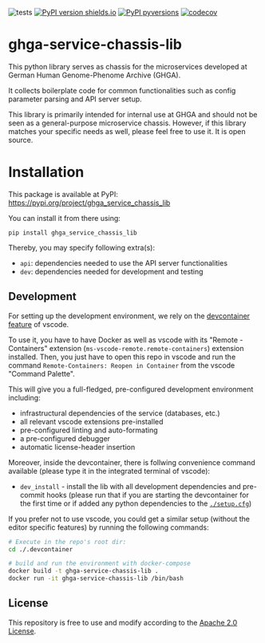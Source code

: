 ![tests](https://github.com/ghga-de/ghga-service-chassis-lib/actions/workflows/unit_and_int_tests.yaml/badge.svg)
[![PyPI version shields.io](https://img.shields.io/pypi/v/ghga_service_chassis_lib.svg)](https://pypi.python.org/pypi/ghga_service_chassis_lib/)
[![PyPI pyversions](https://img.shields.io/pypi/pyversions/ghga_service_chassis_lib.svg)](https://pypi.python.org/pypi/ghga_service_chassis_lib/)
[![codecov](https://codecov.io/gh/ghga-de/ghga-service-chassis-lib/branch/main/graph/badge.svg?token=V1VYRI4SEC)](https://codecov.io/gh/ghga-de/ghga-service-chassis-lib)

# ghga-service-chassis-lib
This python library serves as chassis for the microservices developed at
German Human Genome-Phenome Archive (GHGA).

It collects boilerplate code for common functionalities such as config
parameter parsing and API server setup.

This library is primarily intended for internal use at GHGA and should
not be seen as a general-purpose microservice chassis.
However, if this library matches your specific needs as well,
please feel free to use it. It is open source.

# Installation
This package is available at PyPI:
https://pypi.org/project/ghga_service_chassis_lib

You can install it from there using:
```
pip install ghga_service_chassis_lib
```

Thereby, you may specify following extra(s):
- `api`: dependencies needed to use the API server functionalities
- `dev`: dependencies needed for development and testing

## Development
For setting up the development environment, we rely on the
[devcontainer feature](https://code.visualstudio.com/docs/remote/containers) of vscode.

To use it, you have to have Docker as well as vscode with its "Remote - Containers" extension (`ms-vscode-remote.remote-containers`) extension installed.
Then, you just have to open this repo in vscode and run the command
`Remote-Containers: Reopen in Container` from the vscode "Command Palette".

This will give you a full-fledged, pre-configured development environment including:
- infrastructural dependencies of the service (databases, etc.)
- all relevant vscode extensions pre-installed
- pre-configured linting and auto-formating
- a pre-configured debugger
- automatic license-header insertion

Moreover, inside the devcontainer, there is follwing convenience command available
(please type it in the integrated terminal of vscode):
- `dev_install` - install the lib with all development dependencies and pre-commit hooks
(please run that if you are starting the devcontainer for the first time
or if added any python dependencies to the [`./setup.cfg`](./setup.cfg))

If you prefer not to use vscode, you could get a similar setup (without the editor specific features)
by running the following commands:
``` bash
# Execute in the repo's root dir:
cd ./.devcontainer

# build and run the environment with docker-compose
docker build -t ghga-service-chassis-lib .
docker run -it ghga-service-chassis-lib /bin/bash

```

## License
This repository is free to use and modify according to the [Apache 2.0 License](./LICENSE).
